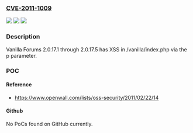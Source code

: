 ### [CVE-2011-1009](https://cve.mitre.org/cgi-bin/cvename.cgi?name=CVE-2011-1009)
![](https://img.shields.io/static/v1?label=Product&message=Vanilla%20Forums&color=blue)
![](https://img.shields.io/static/v1?label=Version&message=n%2Fa&color=blue)
![](https://img.shields.io/static/v1?label=Vulnerability&message=Cross-Site%20Scripting&color=brighgreen)

### Description

Vanilla Forums 2.0.17.1 through 2.0.17.5 has XSS in /vanilla/index.php via the p parameter.

### POC

#### Reference
- https://www.openwall.com/lists/oss-security/2011/02/22/14

#### Github
No PoCs found on GitHub currently.

